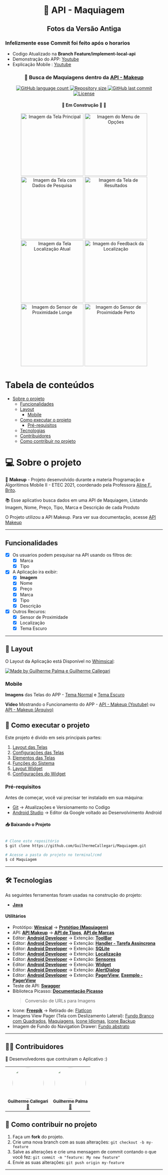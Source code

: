 <h1 align="center" id="title">💄 API - Maquiagem</h1>

<h2 align="center" id="title">Fotos da Versão Antiga</h2>

### Infelizmente esse Commit foi feito após o horarios
- Codigo Atualizado na **Branch Feature/implement-local-api**
- Demonstração do APP:  [Youtube](https://youtu.be/JsrS6sNn29A)
- Explicação Mobile : [Youtube](https://youtu.be/TlZ9UIDXmW8)


<h3 align="center">
    💄 Busca de Maquiagens dentro da <a href="http://makeup-api.herokuapp.com" tagert="_blank">API - Makeup</a>
</h3>

<p align="center" id="icons">
  <a href="#icons">
    <img alt="GitHub language count" src="https://img.shields.io/github/languages/count/GuilhermeCallegari/Maquiagem?color=2304D361">
  </a>
	
  <a href="https://github.com/GuilhermeCallegari/Maquiagem">
    <img alt="Repository size" src="https://img.shields.io/github/repo-size/GuilhermeCallegari/Maquiagem">
  </a>
	
  <a href="https://github.com/GuilhermeCallegari/Maquiagem/commits/main">
    <img alt="GitHub last commit" src="https://img.shields.io/github/last-commit/GuilhermeCallegari/Maquiagem">
  </a>
	
  <a href="LICENSE">
   <img alt="License" src="https://img.shields.io/github/license/GuilhermeCallegari/Maquiagem">
  </a>
</p>

<h4 align="center">
	🚧   Em Construção 🚀 🚧
</h4>

<p align="center">
  <img alt="Imagem da Tela Principal" title="Inicio" src="./printscreen/LightMode/Index.jpeg" width="200px">
	
  <img alt="Imagem do Menu de Opções" title="Menu" src="./printscreen/LightMode/MenuOptions.jpeg" width="200px">
	
  <img alt="Imagem da Tela com Dados de Pesquisa" title="CustomView" src="./printscreen/LightMode/CustomView.jpeg" width="200px">
	
  <img alt="Imagem da Tela de Resultados" title="ResultadosAPI" src="./printscreen/LightMode/ResultApi.jpeg" width="200px">
	
  <img alt="Imagem da Tela Localização Atual" title="Localizacao" src="./printscreen/LightMode/Location.jpeg" width="200px">
	
  <img alt="Imagem do Feedback da Localização" title="FeedbackLocalizacao" src="./printscreen/LightMode/LocationWithFragment.jpeg" width="200px">
	
  <img alt="Imagem do Sensor de Proximidade Longe" title="SensorLonge" src="./printscreen/LightMode/SensorProximity.jpeg" width="200px">
	
  <img alt="Imagem do Sensor de Proximidade Perto" title="SensorPerto" src="./printscreen/LightMode/SensorProximityOff.jpeg" width="200px">
</p>



Tabela de conteúdos
=================
<!--ts-->
 * [Sobre o projeto](#-sobre-o-projeto)
   * [Funcionalidades](#funcionalidades)
   * [Layout](#-layout)
     * [Mobile](#mobile)
   * [Como executar o projeto](#-como-executar-o-projeto)
     * [Pré-requisitos](#pré-requisitos)
   * [Tecnologias](#-tecnologias)
   * [Contribuidores](#-contribuidores)
   * [Como contribuir no projeto](#-como-contribuir-no-projeto)
<!--te-->


# 💻 Sobre o projeto

💄 **Makeup** - Projeto desenvolvido durante a materia Programação e Algoritimos Mobile II - ETEC 2021, coordenado pela Professora [Aline F. Brito](https://github.com/alinefbrito). 

:books: Esse aplicativo busca dados em uma API de Maquiagem, Listando Imagem, Nome, Preço, Tipo, Marca e Descrição de cada Produto

O Projeto utilizou a API Makeup. Para ver sua documentação, acesse [API Makeup](http://makeup-api.herokuapp.com/)

---


## Funcionalidades

- [x] Os usuarios podem pesquisar na API usando os filtros de:
  - [x] Marca
  - [x] Tipo

- [x] A Aplicação ira exibir:
  - [X] **Imagem** 
  - [x] Nome
  - [x] Preço
  - [x] Marca
  - [x] Tipo
  - [x] Descrição
 
- [x] Outros Recuros:
  - [x] Sensor de Proximidade
  - [X] Localização
  - [x] Tema Escuro

---


## 🎨 Layout

O Layout da Aplicação está Disponível no [Whimsical](https://whimsical.com/mobile-UmVv4wcQh1YZLBppfhptCm):

<a href="https://whimsical.com/mobile-UmVv4wcQh1YZLBppfhptCm">
  <img alt="Made by Guilherme Palma e Guilherme Callegari" src="https://img.shields.io/badge/Acessar%20Layout-Whimsical-green">
</a>

### Mobile

**Imagens** das Telas do APP - [Tema Normal](printscreen/LightMode) e [Tema Escuro](printscreen/DarkMode)

**Video** Mostrando o Funcionamento do APP - [API - Makeup (Youtube)](https://youtu.be/WB9kvWjh3_g) ou [API - Makeup (Arquivo)](printscreen/API%20-%202BIM.mp4)
    

## 🚀 Como executar o projeto

Este projeto é divido em seis principais partes:
1. [Layout das Telas](app/src/main/res/layout/)
2. [Configurações das Telas](app/src/main/java/com/example/maquiagem/view/activity)
3. [Elementos das Telas](app/src/main/java/com/example/maquiagem/view)
4. [Funções do Sistema](app/src/main/java/com/example/maquiagem/model)
5. [Layout Widget](app/src/main/res/layout/widget_app.xml)
6. [Configurações do Widget](app/src/main/java/com/example/maquiagem/view/WidgetApp.java)



### Pré-requisitos

Antes de começar, você vai precisar ter instalado em sua máquina:
- [Git](https://git-scm.com) → Atualizações e Versionamento no Codigo 
- [Android Studio](https://developer.android.com/studio/) → Editor da Google voltado ao Desenvolvimento Android


#### 📥 Baixando o Projeto

```bash

# Clone este repositório
$ git clone https://github.com/GuilhermeCallegari/Maquiagem.git

# Acesse a pasta do projeto no terminal/cmd
$ cd Maquiagem

```

---


## 🛠 Tecnologias

As seguintes ferramentas foram usadas na construção do projeto:
-   **[Java](https://developer.android.com/docs)**


#### **Utilitários**

-   Protótipo:  **[Winsical](https://whimsical.com/)**  →  **[Protótipo (Maquiagem)](https://whimsical.com/mobile-UmVv4wcQh1YZLBppfhptCm)**
-   API:  **[API Makeup](http://makeup-api.herokuapp.com/)**  →  **[API de Tipos](makeup-api.herokuapp.com/api/v1/products.json?product_type=)**,  **[API de Marcas](http://makeup-api.herokuapp.com/api/v1/products.json?brand=)**
-   Editor:  **[Android Developer](https://developer.android.com/studio/)**  → Extenção:  **[ToolBar](https://developer.android.com/reference/android/widget/Toolbar)**
-   Editor:  **[Android Developer](https://developer.android.com/studio/)**  → Extenção:  **[Handler - Tarefa Assincrona](https://developer.android.com/reference/android/os/Handler)**
-   Editor:  **[Android Developer](https://developer.android.com/studio/)**  → Extenção:  **[SQLite](https://developer.android.com/training/data-storage/sqlite?hl=pt-br)**
-   Editor:  **[Android Developer](https://developer.android.com/studio/)**  → Extenção:  **[Localização](https://developer.android.com/training/location/retrieve-current?hl=pt-br)**
-   Editor:  **[Android Developer](https://developer.android.com/studio/)**  → Extenção:  **[Sensores](https://developer.android.com/guide/topics/sensors/sensors_overview?hl=pt-br)**
-   Editor:  **[Android Developer](https://developer.android.com/studio/)**  → Extenção:  **[Widget](https://developer.android.com/guide/topics/appwidgets/overview)**
-   Editor:  **[Android Developer](https://developer.android.com/studio/)**  → Extenção:  **[AlertDialog](https://developer.android.com/guide/topics/ui/dialogs?hl=pt-br)**
-   Editor:  **[Android Developer](https://developer.android.com/studio/)**  → Extenção:  **[PagerView](https://developer.android.com/training/animation/screen-slide?hl=pt-br)**, **[Exemplo - PagerView](https://www.androidhive.info/2016/05/android-build-intro-slider-app/)**
-   Teste de API:  **[Swagger](https://editor.swagger.io/)**
-   Biblioteca Picasso:  **[Documentação Picasso](https://square.github.io/picasso/)** 
	> Conversão de URLs para Imagens
-   Icone: **[Freepik](https://www.freepik.com)**  → Retirado de: [FlatIcon](href="https://www.flaticon.com/br/)
-   Imagens View Pager (Tela com Deslizamento Lateral): [Fundo Branco com Quadrados](https://br.freepik.com/coolvector), [Maquiagens](https://www.flaticon.com/authors/photo3idea-studio), [Icone Idiomas](https://www.freepik.com), [Icone Backup](https://www.freepik.com)
-   Imagem de Fundo do Navigation Drawer: [Fundo abstrato](https://www.pexels.com/pt-br/foto/arte-abstrata-roxa-3109807/?utm_content=attributionCopyText&utm_medium=referral&utm_source=pexels)

---


## 👨‍💻 Contribuidores

💜 Desenvolvedores que contruiram o Aplicativo :)

<table>
  <tr>
    <td align="center"><a href="https://github.com/GuilhermeCallegari"><img style="border-radius: 50%;" src="https://avatars.githubusercontent.com/u/66626306?s=400&v=4" width="100px;" alt=""/><br /><sub><b>Guilherme Callegari</b></sub></a><br /><a href="https://github.com/GuilhermeCallegari" title="GitHub">🚀</a></td>
    <td align="center"><a href="https://github.com/guilhermepalma"><img style="border-radius: 50%;" src="https://avatars.githubusercontent.com/u/54846154?s=60&v=4" width="100px;" alt=""/><br /><sub><b>Guilherme Palma</b></sub></a><br /><a href="https://github.com/guilhermepalma" title="Github">🚀</a></td>
  </tr>
</table>


## 💪 Como contribuir no projeto

1. Faça um **fork** do projeto.
2. Crie uma nova branch com as suas alterações: `git checkout -b my-feature`
3. Salve as alterações e crie uma mensagem de commit contando o que você fez: `git commit -m "feature: My new feature"`
4. Envie as suas alterações: `git push origin my-feature`


---
